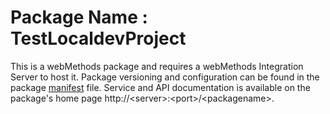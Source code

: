# Package Name : TestLocaldevProject
This is a webMethods package and requires a webMethods Integration Server to host it. Package versioning and configuration can be found in the package [manifest](./TestLocaldevProject/manifest.v3) file. Service and API documentation is available on the package's home page http://&lt;server&gt;:&lt;port&gt;/&lt;packagename>.